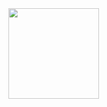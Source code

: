 <div>
    <a href="https://github.com/BNog">
    <img height="180cm" src="https://github-readme-stats.vercel.app/api?username=brunonogueira&show_icons=true&theme=radical"/>
</div>
<div>
    <a href="https://www.linkedin.com/in/bruno-nogueira-071900181/" <img src="https://img.shields.io/badge/LinkedIn-0077B5?style=for-the-badge&logo=linkedin&logoColor=white"/>
</div>
